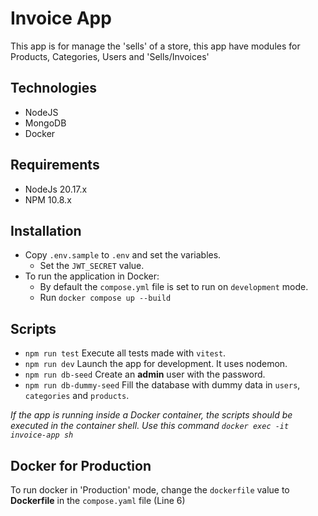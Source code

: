# Invoice App

This app is for manage the 'sells' of a store, this app have modules for Products, Categories, Users and 'Sells/Invoices'

## Technologies

- NodeJS
- MongoDB
- Docker

## Requirements

- NodeJs 20.17.x
- NPM 10.8.x

## Installation

- Copy `.env.sample` to `.env` and set the variables.
    - Set the `JWT_SECRET` value.
- To run the application in Docker:
    - By default the `compose.yml` file is set to run on `development` mode. 
    - Run `docker compose up --build`

## Scripts

- `npm run test` Execute all tests made with `vitest`.
- `npm run dev` Launch the app for development. It uses nodemon.
- `npm run db-seed` Create an **admin** user with the password.
- `npm run db-dummy-seed` Fill the database with dummy data in `users`, `categories` and `products`.

_If the app is running inside a Docker container, the scripts should be executed in the container shell. Use this command `docker exec -it invoice-app sh`_

## Docker for Production

To run docker in 'Production' mode, change the `dockerfile` value to **Dockerfile** in the `compose.yaml` file (Line 6)
